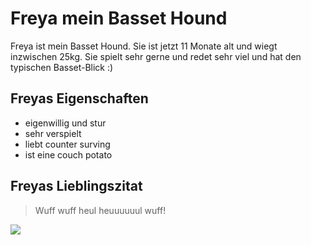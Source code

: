 # Freya mein Basset Hound

Freya ist mein Basset Hound. Sie ist jetzt 11 Monate alt und wiegt inzwischen 25kg. Sie spielt sehr gerne und redet sehr viel und hat den typischen Basset-Blick :)

## Freyas Eigenschaften

* eigenwillig und stur
* sehr verspielt
* liebt counter surving
* ist eine couch potato

## Freyas Lieblingszitat

> Wuff wuff heul heuuuuuul wuff!

<img src="https://scontent-frt3-2.xx.fbcdn.net/v/t1.0-9/86381602_2730233250346900_7729966020604985344_o.jpg?_nc_cat=101&_nc_sid=0be424&_nc_oc=AQlEQVm-oI8zZWbIi2bzyvMxcIqbSncA-xTTkIYCG0Sss9yLnctpax9j8tIqFPPw0Fs&_nc_ht=scontent-frt3-2.xx&oh=b08c208fde0000295efa31d6c9de709f&oe=5F1D0F57"/>




